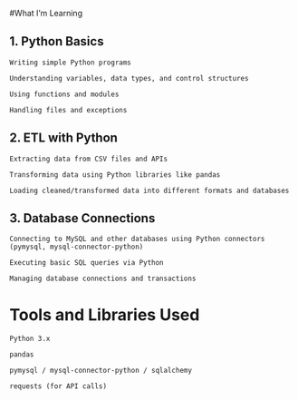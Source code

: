 #What I’m Learning
## 1. Python Basics
	Writing simple Python programs

	Understanding variables, data types, and control structures

	Using functions and modules

	Handling files and exceptions

## 2. ETL with Python
	Extracting data from CSV files and APIs

	Transforming data using Python libraries like pandas

	Loading cleaned/transformed data into different formats and databases

## 3. Database Connections
	Connecting to MySQL and other databases using Python connectors (pymysql, mysql-connector-python)

	Executing basic SQL queries via Python

	Managing database connections and transactions

# Tools and Libraries Used
	Python 3.x

	pandas

	pymysql / mysql-connector-python / sqlalchemy

	requests (for API calls)
